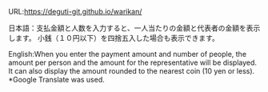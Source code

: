 URL:https://deguti-git.github.io/warikan/

日本語：支払金額と人数を入力すると、一人当たりの金額と代表者の金額を表示します。
小銭（１０円以下）を四捨五入した場合も表示できます。

English:When you enter the payment amount and number of people, the amount per person and the amount for the representative will be displayed.
It can also display the amount rounded to the nearest coin (10 yen or less).
*Google Translate was used.
